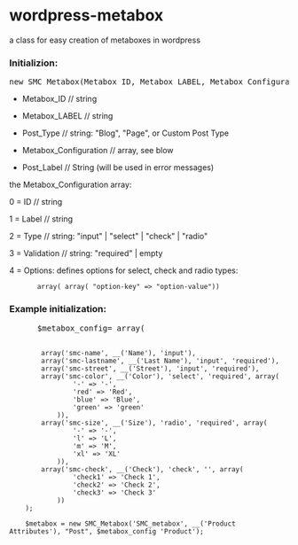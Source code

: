 wordpress-metabox
=================

a class for easy creation of metaboxes  in wordpress

<h3>Initializion:</h3>

<pre>new SMC_Metabox(Metabox_ID, Metabox_LABEL, Metabox_Configuration, Post_Label )</pre>


 - Metabox_ID // string

 - Metabox_LABEL // string

 - Post_Type // string: "Blog", "Page", or Custom Post Type

 - Metabox_Configuration // array, see blow

 - Post_Label // String (will be used in error messages)




the Metabox_Configuration array:

  0 = ID // string

  1 = Label //  string

  2 = Type // string: "input" | "select" | "check" | "radio"

  3 = Validation  // string: "required" | empty

  4 = Options: defines  options for select, check and radio types:

           array( array( "option-key" => "option-value"))



 <h3>Example initialization:</h3>
<pre>
      $metabox_config= array(

            array('smc-name', __('Name'), 'input'),
            array('smc-lastname', __('Last Name'), 'input', 'required'),
            array('smc-street', __('Street'), 'input', 'required'),
            array('smc-color', __('Color'), 'select', 'required', array(
                    '-' => '-',
                    'red' => 'Red',
                    'blue' => 'Blue',
                    'green' => 'green'
                )),
            array('smc-size', __('Size'), 'radio', 'required', array(
                    '-' => '-',
                    'l' => 'L',
                    'm' => 'M',
                    'xl' => 'XL'
                )),
            array('smc-check', __('Check'), 'check', '', array(
                    'check1' => 'Check 1',
                    'check2' => 'Check 2',
                    'check3' => 'Check 3'
                ))
        );

        $metabox = new SMC_Metabox('SMC_metabox', __('Product Attributes'), "Post", $metabox_config 'Product');
</pre>


